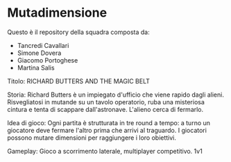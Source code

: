 # Mutadimensione

Questo è il repository della squadra composta da:
- Tancredi Cavallari
- Simone Dovera
- Giacomo Portoghese
- Martina Salis
   

Titolo:
RICHARD BUTTERS AND THE MAGIC BELT



Storia:
Richard Butters è un impiegato d'ufficio che viene rapido dagli alieni. Risvegliatosi in mutande su un tavolo operatorio, ruba una misteriosa cintura e tenta di scappare dall'astronave. L'alieno cerca di fermarlo.



Idea di gioco:
Ogni partita è strutturata in tre round a tempo: a turno un giocatore deve fermare l'altro prima che arrivi al traguardo.
I giocatori possono mutare dimensioni per raggiungere i loro obiettivi.


Gameplay:
Gioco a scorrimento laterale, multiplayer competitivo. 1v1
